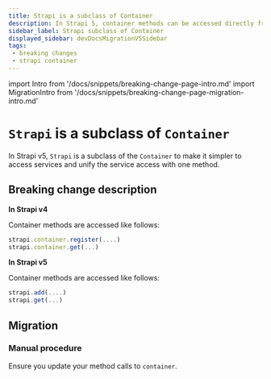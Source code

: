 ```yaml
---
title: Strapi is a subclass of Container
description: In Strapi 5, container methods can be accessed directly from the strapi class.
sidebar_label: Strapi subclass of Container
displayed_sidebar: devDocsMigrationV5Sidebar
tags:
 - breaking changes
 - strapi container
---
```


import Intro from '/docs/snippets/breaking-change-page-intro.md'
import MigrationIntro from '/docs/snippets/breaking-change-page-migration-intro.md'

# `Strapi` is a subclass of `Container`

In Strapi v5, `Strapi` is a subclass of the `Container` to make it simpler to access services and unify the service access with one method. <Intro />

## Breaking change description

<SideBySideContainer>

<SideBySideColumn>

**In Strapi v4**

Container methods are accessed like follows:

```js
strapi.container.register(....)
strapi.container.get(...)
```

</SideBySideColumn>

<SideBySideColumn>

**In Strapi v5**

Container methods are accessed like follows:

```js
strapi.add(....)
strapi.get(...)
```

</SideBySideColumn>

</SideBySideContainer>

## Migration

<MigrationIntro />

### Manual procedure

Ensure you update your method calls to `container`.
